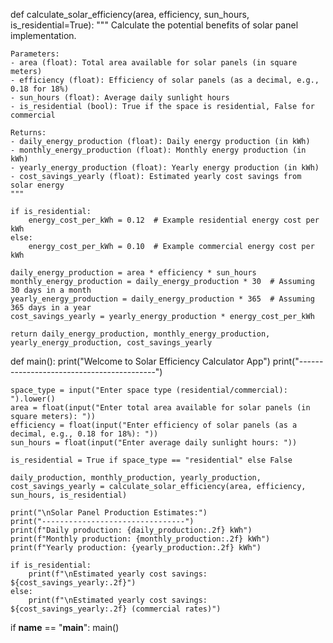 def calculate_solar_efficiency(area, efficiency, sun_hours, is_residential=True):
    """
    Calculate the potential benefits of solar panel implementation.

    Parameters:
    - area (float): Total area available for solar panels (in square meters)
    - efficiency (float): Efficiency of solar panels (as a decimal, e.g., 0.18 for 18%)
    - sun_hours (float): Average daily sunlight hours
    - is_residential (bool): True if the space is residential, False for commercial

    Returns:
    - daily_energy_production (float): Daily energy production (in kWh)
    - monthly_energy_production (float): Monthly energy production (in kWh)
    - yearly_energy_production (float): Yearly energy production (in kWh)
    - cost_savings_yearly (float): Estimated yearly cost savings from solar energy
    """

    if is_residential:
        energy_cost_per_kWh = 0.12  # Example residential energy cost per kWh
    else:
        energy_cost_per_kWh = 0.10  # Example commercial energy cost per kWh

    daily_energy_production = area * efficiency * sun_hours
    monthly_energy_production = daily_energy_production * 30  # Assuming 30 days in a month
    yearly_energy_production = daily_energy_production * 365  # Assuming 365 days in a year
    cost_savings_yearly = yearly_energy_production * energy_cost_per_kWh

    return daily_energy_production, monthly_energy_production, yearly_energy_production, cost_savings_yearly

def main():
    print("Welcome to Solar Efficiency Calculator App")
    print("------------------------------------------")

    space_type = input("Enter space type (residential/commercial): ").lower()
    area = float(input("Enter total area available for solar panels (in square meters): "))
    efficiency = float(input("Enter efficiency of solar panels (as a decimal, e.g., 0.18 for 18%): "))
    sun_hours = float(input("Enter average daily sunlight hours: "))

    is_residential = True if space_type == "residential" else False

    daily_production, monthly_production, yearly_production, cost_savings_yearly = calculate_solar_efficiency(area, efficiency, sun_hours, is_residential)

    print("\nSolar Panel Production Estimates:")
    print("--------------------------------")
    print(f"Daily production: {daily_production:.2f} kWh")
    print(f"Monthly production: {monthly_production:.2f} kWh")
    print(f"Yearly production: {yearly_production:.2f} kWh")

    if is_residential:
        print(f"\nEstimated yearly cost savings: ${cost_savings_yearly:.2f}")
    else:
        print(f"\nEstimated yearly cost savings: ${cost_savings_yearly:.2f} (commercial rates)")

if __name__ == "__main__":
    main()


